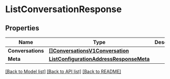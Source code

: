 # ListConversationResponse

## Properties

Name | Type | Description | Notes
------------ | ------------- | ------------- | -------------
**Conversations** | [**[]ConversationsV1Conversation**](ConversationsV1Conversation.md) |  |[optional] 
**Meta** | [**ListConfigurationAddressResponseMeta**](ListConfigurationAddressResponseMeta.md) |  |[optional] 

[[Back to Model list]](../README.md#documentation-for-models) [[Back to API list]](../README.md#documentation-for-api-endpoints) [[Back to README]](../README.md)


